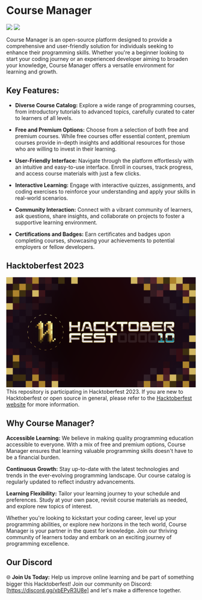 # Course Manager

<img src="https://m3-markdown-badges.vercel.app/stars/3/1/Artlfmj/course-manager"> <img src="https://m3-markdown-badges.vercel.app/issues/3/1/Artlfmj/course-manager">

Course Manager is an open-source platform designed to provide a comprehensive and user-friendly solution for individuals seeking to enhance their programming skills. Whether you're a beginner looking to start your coding journey or an experienced developer aiming to broaden your knowledge, Course Manager offers a versatile environment for learning and growth.

## Key Features:

- **Diverse Course Catalog:** Explore a wide range of programming courses, from introductory tutorials to advanced topics, carefully curated to cater to learners of all levels.

- **Free and Premium Options:** Choose from a selection of both free and premium courses. While free courses offer essential content, premium courses provide in-depth insights and additional resources for those who are willing to invest in their learning.

- **User-Friendly Interface:** Navigate through the platform effortlessly with an intuitive and easy-to-use interface. Enroll in courses, track progress, and access course materials with just a few clicks.

- **Interactive Learning:** Engage with interactive quizzes, assignments, and coding exercises to reinforce your understanding and apply your skills in real-world scenarios.

- **Community Interaction:** Connect with a vibrant community of learners, ask questions, share insights, and collaborate on projects to foster a supportive learning environment.

- **Certifications and Badges:** Earn certificates and badges upon completing courses, showcasing your achievements to potential employers or fellow developers.

## Hacktoberfest 2023

![Hacktoberfest 2023](assets/hacktoberfest-swag.png)
This repository is participating in Hacktoberfest 2023. If you are new to Hacktoberfest or open source in general, please refer to the [Hacktoberfest website](https://hacktoberfest.com/) for more information.

## Why Course Manager?

**Accessible Learning:** We believe in making quality programming education accessible to everyone. With a mix of free and premium options, Course Manager ensures that learning valuable programming skills doesn't have to be a financial burden.

**Continuous Growth:** Stay up-to-date with the latest technologies and trends in the ever-evolving programming landscape. Our course catalog is regularly updated to reflect industry advancements.

**Learning Flexibility:** Tailor your learning journey to your schedule and preferences. Study at your own pace, revisit course materials as needed, and explore new topics of interest.

Whether you're looking to kickstart your coding career, level up your programming abilities, or explore new horizons in the tech world, Course Manager is your partner in the quest for knowledge. Join our thriving community of learners today and embark on an exciting journey of programming excellence.

## Our Discord
🌐 **Join Us Today:**
Help us improve online learning and be part of something bigger this Hacktoberfest! Join our community on Discord: [https://discord.gg/xbEPyR3U8e] and let's make a difference together.

